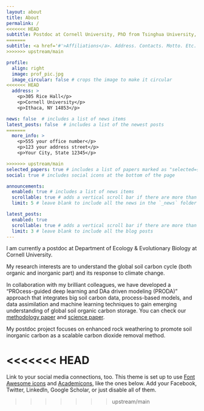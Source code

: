 ```yaml
---
layout: about
title: About
permalink: /
<<<<<<< HEAD
subtitle: Postdoc at Cornell University, PhD from Tsinghua University, BSc from Sun Yat-sen University 
=======
subtitle: <a href='#'>Affiliations</a>. Address. Contacts. Motto. Etc.
>>>>>>> upstream/main

profile:
  align: right
  image: prof_pic.jpg
  image_circular: false # crops the image to make it circular
<<<<<<< HEAD
  address: >
    <p>305 Rice Hall</p>
    <p>Cornell University</p>
    <p>Ithaca, NY 14853</p>

news: false  # includes a list of news items
latest_posts: false  # includes a list of the newest posts
=======
  more_info: >
    <p>555 your office number</p>
    <p>123 your address street</p>
    <p>Your City, State 12345</p>

>>>>>>> upstream/main
selected_papers: true # includes a list of papers marked as "selected={true}"
social: true # includes social icons at the bottom of the page

announcements:
  enabled: true # includes a list of news items
  scrollable: true # adds a vertical scroll bar if there are more than 3 news items
  limit: 5 # leave blank to include all the news in the `_news` folder

latest_posts:
  enabled: true
  scrollable: true # adds a vertical scroll bar if there are more than 3 new posts items
  limit: 3 # leave blank to include all the blog posts
---
```


I am currently a postdoc at Department of Ecology & Evolutionary Biology at Cornell University.

My research interests are to understand the global soil carbon cycle (both organic and inorganic part) and its response to climate change.

In collaboration with my brilliant colleagues, we have developed a “PROcess-guided deep learning and DAa driven modeling (PRODA)” approach that integrates big soil carbon data, process-based models, and data assimilation and machine learning techniques to gain emerging understanding of global soil organic carbon storage. You can check our [methodology paper](https://www.frontiersin.org/articles/10.3389/fdata.2020.00017/full) and [science paper](https://www.nature.com/articles/s41586-023-06042-3).

My postdoc project focuses on enhanced rock weathering to promote soil inorganic carbon as a scalable carbon dioxide removal method.


<<<<<<< HEAD
=======
Link to your social media connections, too. This theme is set up to use [Font Awesome icons](https://fontawesome.com/) and [Academicons](https://jpswalsh.github.io/academicons/), like the ones below. Add your Facebook, Twitter, LinkedIn, Google Scholar, or just disable all of them.
>>>>>>> upstream/main
